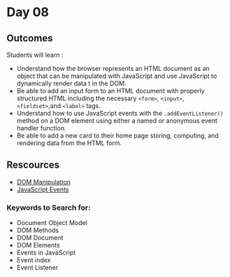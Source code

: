 # Day 08

## Outcomes

Students will learn :

- Understand how the browser represents an HTML document as an object that can be manipulated with JavaScript and use JavaScript to dynamically render data t in the DOM.
- Be able to add an input form to an HTML document with properly structured HTML including the necessary `<form>`, `<input>`, `<fieldset>`,and `<label>` tags.
- Understand how to use JavaScript events with the `.addEventListener()` method on a DOM element using either a named or anonymous event handler function.
- Be able to add a new card to their home page storing, computing, and rendering data from the HTML form.

## Rescources
* [DOM Manipulation](https://www.geeksforgeeks.org/dom-document-object-model/)
* [JavaScript Events](https://www.javatpoint.com/javascript-events)

### Keywords to Search for: 
* Document Object Model
* DOM Methods
* DOM Document
* DOM Elements
* Events in JavaScript
* Event index
* Event Listener
